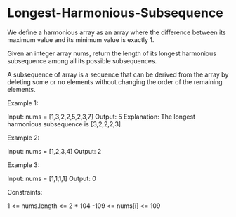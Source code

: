# Longest-Harmonious-Subsequence

We define a harmonious array as an array where the difference between its maximum value and its minimum value is exactly 1.

Given an integer array nums, return the length of its longest harmonious subsequence among all its possible subsequences.

A subsequence of array is a sequence that can be derived from the array by deleting some or no elements without changing the order of the remaining elements.




Example 1:

Input: nums = [1,3,2,2,5,2,3,7]
Output: 5
Explanation: The longest harmonious subsequence is [3,2,2,2,3].


Example 2:

Input: nums = [1,2,3,4]
Output: 2


Example 3:

Input: nums = [1,1,1,1]
Output: 0
 

Constraints:

1 <= nums.length <= 2 * 104
-109 <= nums[i] <= 109
